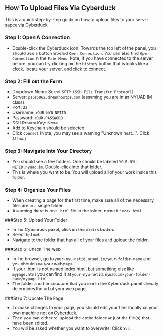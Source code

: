 How To Upload Files Via Cyberduck
---------------------------------

This is a quick step-by-step guide on how to upload files to your server sapce via Cyberduck

### Step 1: Open A Connection 
* Double-click the Cyberduck icon. Towards the top left of the panel, you should see a button labeled `Open Connection`. You can also find `Open Connection` in the `File Menu`. Note, if you have connected to the server before, you can try clicking on the `History` button that is looks like a clock, locate your server, and click to connect.

### Step 2: Fill out the Form
* Dropdown Menu: Select `SFTP (SSH File Transfer Protocol)`
* Server: `ps586062.dreamhostps.com` (assuming you are in an NYUAD IM class)
* Port: `22`
* Username: `YOUR-NYU-NETID`
* Password: `YOUR-PASSWORD`
* SSH Private Key: None
* Add to Keychain should be selected
* Click `Connect` (Note, you may see a warning "Unknown host...". Click `Allow`.)

### Step 3: Navigate Into Your Directory
* You should see a few folders. One should be labeled `YOUR-NYU-NETID.nyuad.im`. Double-click into that folder.
* This is where you want to be. You will upload all of your work inside this folder.

### Step 4: Organize Your Files
* When creating a page for the first time, make sure all of the necessary files are in a single folder. 
* Assuming there is one `.html` file in the folder, name it `index.html`.

###Step 5: Upload Your Folder
* In the Cyberduck panel, click on the `Action` button.
* Select `Upload`.
* Navigate to the folder that has all of your files and upload the folder.

###Step 6: Check The Web
* In the browser, go to `your-nyu-netid.nyuad.im/your-folder-name` and you should see your webpage.
* If your .html is not named index.html, but something else like `mypage.html` you can find it at `your-nyu-netid.nyuad.im/your-folder-name/mypage.html`
* The folder and file structure that you see in the Cyberduck panel directly determines the url of your web page.

###Step 7: Update The Page
* To make changes to your page, you should edit your files locally on your own machine not on Cyberduck. 
* Then you can either re-upload the entire folder or just the file(s) that have been edited.
* You will be asked whether you want to overwrite. Click `Yes`.



